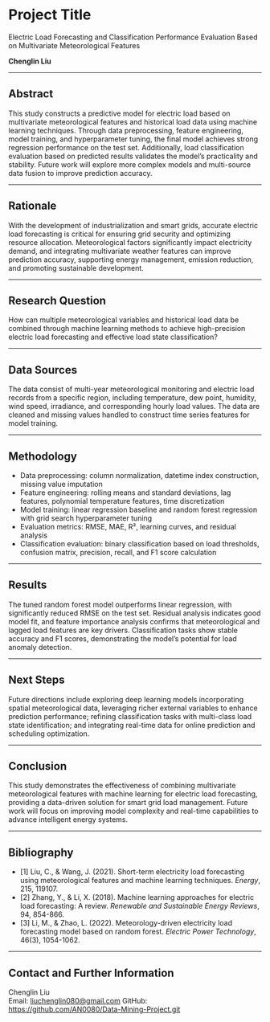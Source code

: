 # Project Title  
Electric Load Forecasting and Classification Performance Evaluation Based on Multivariate Meteorological Features

**Chenglin Liu**   

---

## Abstract  
This study constructs a predictive model for electric load based on multivariate meteorological features and historical load data using machine learning techniques. Through data preprocessing, feature engineering, model training, and hyperparameter tuning, the final model achieves strong regression performance on the test set. Additionally, load classification evaluation based on predicted results validates the model’s practicality and stability. Future work will explore more complex models and multi-source data fusion to improve prediction accuracy.

---

## Rationale  
With the development of industrialization and smart grids, accurate electric load forecasting is critical for ensuring grid security and optimizing resource allocation. Meteorological factors significantly impact electricity demand, and integrating multivariate weather features can improve prediction accuracy, supporting energy management, emission reduction, and promoting sustainable development.

---

## Research Question  
How can multiple meteorological variables and historical load data be combined through machine learning methods to achieve high-precision electric load forecasting and effective load state classification?

---

## Data Sources  
The data consist of multi-year meteorological monitoring and electric load records from a specific region, including temperature, dew point, humidity, wind speed, irradiance, and corresponding hourly load values. The data are cleaned and missing values handled to construct time series features for model training.

---

## Methodology  
- Data preprocessing: column normalization, datetime index construction, missing value imputation  
- Feature engineering: rolling means and standard deviations, lag features, polynomial temperature features, time discretization  
- Model training: linear regression baseline and random forest regression with grid search hyperparameter tuning  
- Evaluation metrics: RMSE, MAE, R², learning curves, and residual analysis  
- Classification evaluation: binary classification based on load thresholds, confusion matrix, precision, recall, and F1 score calculation  

---

## Results  
The tuned random forest model outperforms linear regression, with significantly reduced RMSE on the test set. Residual analysis indicates good model fit, and feature importance analysis confirms that meteorological and lagged load features are key drivers. Classification tasks show stable accuracy and F1 scores, demonstrating the model’s potential for load anomaly detection.

---

## Next Steps  
Future directions include exploring deep learning models incorporating spatial meteorological data, leveraging richer external variables to enhance prediction performance; refining classification tasks with multi-class load state identification; and integrating real-time data for online prediction and scheduling optimization.

---

## Conclusion  
This study demonstrates the effectiveness of combining multivariate meteorological features with machine learning for electric load forecasting, providing a data-driven solution for smart grid load management. Future work will focus on improving model complexity and real-time capabilities to advance intelligent energy systems.

---

## Bibliography  
- [1] Liu, C., & Wang, J. (2021). Short-term electricity load forecasting using meteorological features and machine learning techniques. *Energy*, 215, 119107.
- [2] Zhang, Y., & Li, X. (2018). Machine learning approaches for electric load forecasting: A review. *Renewable and Sustainable Energy Reviews*, 94, 854-866.
- [3] Li, M., & Zhao, L. (2022). Meteorology-driven electricity load forecasting model based on random forest. *Electric Power Technology*, 46(3), 1054-1062.

---

## Contact and Further Information  
Chenglin Liu  
Email: liuchenglin080@gmail.com
GitHub: https://github.com/AN0080/Data-Mining-Project.git
